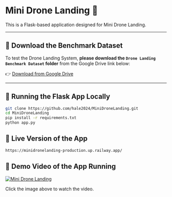 # Mini Drone Landing 🛬

This is a Flask-based application designed for Mini Drone Landing.

---

## 📁 Download the Benchmark Dataset

To test the Drone Landing System, **please download the `Drone Landing Benchmark Dataset` folder** from the Google Drive link below:

👉 [Download from Google Drive](https://drive.google.com/drive/folders/1fZMV0QfxnEicAt1iIz9Gkf63XSdkIF8p?usp=sharing)

---

## 🚀 Running the Flask App Locally

```bash
git clone https://github.com/hale2024/MiniDroneLanding.git
cd MiniDroneLanding
pip install -r requirements.txt
python app.py

```
## 🚀 Live Version of the App

```bash
https://minidronelanding-production.up.railway.app/

```

## 🚀 Demo Video of the App Running
[![Mini Drone Landing](https://img.youtube.com/vi/qX5J18kEf1A/0.jpg)](https://www.youtube.com/watch?v=qX5J18kEf1A)

Click the image above to watch the video.